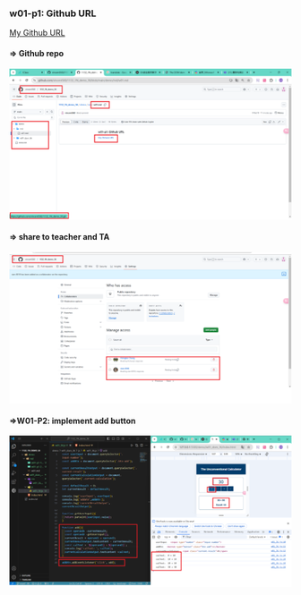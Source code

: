 ### w01-p1: Github URL
[My Github URL](https://github.com/vincent560/1132_1N_demo_36.git)
#### => Github repo
 
![](w01-p1-1.png)
 
#### => share to teacher and TA
 
![](w01-p1-2.png)

#### =>W01-P2: implement add button
 
![](w01-p2.png)
 